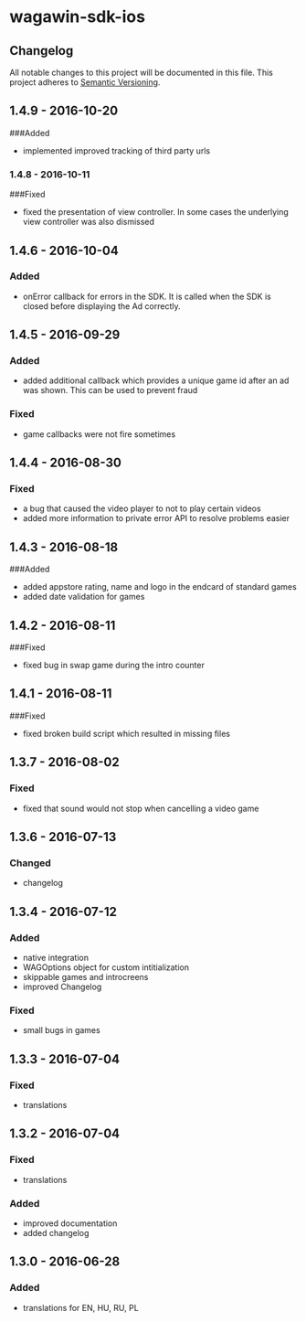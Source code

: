 # wagawin-sdk-ios

## Changelog
All notable changes to this project will be documented in this file.
This project adheres to [Semantic Versioning](http://semver.org/).

## 1.4.9 - 2016-10-20
###Added
- implemented improved tracking of third party urls

### 1.4.8 - 2016-10-11
###Fixed
- fixed the presentation of view controller. In some cases the underlying view controller was also dismissed

## 1.4.6 - 2016-10-04
### Added
- onError callback for errors in the SDK. It is called when the SDK is closed before displaying the Ad correctly.

## 1.4.5 - 2016-09-29
### Added
- added additional callback which provides a unique game id after an ad was shown. This can be used to prevent fraud

### Fixed
- game callbacks were not fire sometimes

## 1.4.4 - 2016-08-30
### Fixed
- a bug that caused the video player to not to play certain videos
- added more information to private error API to resolve problems easier

## 1.4.3 - 2016-08-18
###Added
- added appstore rating, name and logo in the endcard of standard games
- added date validation for games

## 1.4.2 - 2016-08-11
###Fixed
- fixed bug in swap game during the intro counter

## 1.4.1 - 2016-08-11
###Fixed
- fixed broken build script which resulted in missing files

## 1.3.7 - 2016-08-02
### Fixed
- fixed that sound would not stop when cancelling a video game

## 1.3.6 - 2016-07-13
### Changed
- changelog

## 1.3.4 - 2016-07-12
### Added
- native integration
- WAGOptions object for custom intitialization
- skippable games and introcreens
- improved Changelog

### Fixed
- small bugs in games

## 1.3.3 - 2016-07-04
### Fixed
- translations

## 1.3.2 - 2016-07-04
### Fixed
 - translations

### Added
- improved documentation
- added changelog

## 1.3.0 - 2016-06-28
### Added
- translations for EN, HU, RU, PL

